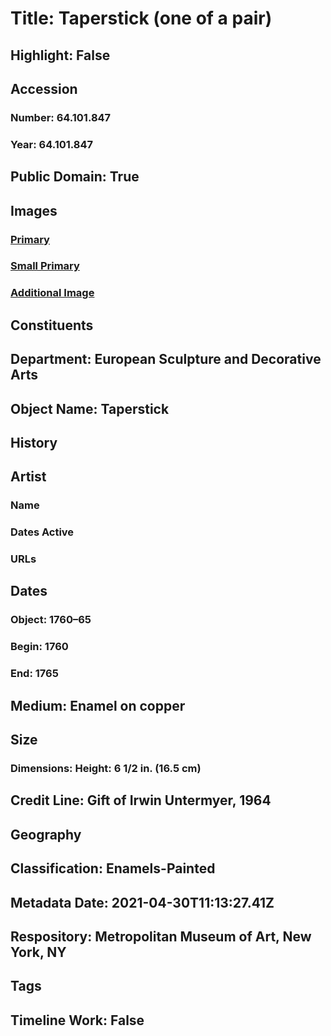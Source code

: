 # Title: Taperstick (one of a pair)
## Highlight: False
## Accession
### Number: 64.101.847
### Year: 64.101.847
## Public Domain: True
## Images
### [Primary](https://images.metmuseum.org/CRDImages/es/original/DP-16194-257.jpg)
### [Small Primary](https://images.metmuseum.org/CRDImages/es/web-large/DP-16194-257.jpg)
### [Additional Image](https://images.metmuseum.org/CRDImages/es/original/DP-16194-262.jpg)
## Constituents
## Department: European Sculpture and Decorative Arts
## Object Name: Taperstick
## History
## Artist
### Name
### Dates Active
### URLs
## Dates
### Object: 1760–65
### Begin: 1760
### End: 1765
## Medium: Enamel on copper
## Size
### Dimensions: Height: 6 1/2 in. (16.5 cm)
## Credit Line: Gift of Irwin Untermyer, 1964
## Geography
## Classification: Enamels-Painted
## Metadata Date: 2021-04-30T11:13:27.41Z
## Respository: Metropolitan Museum of Art, New York, NY
## Tags
## Timeline Work: False